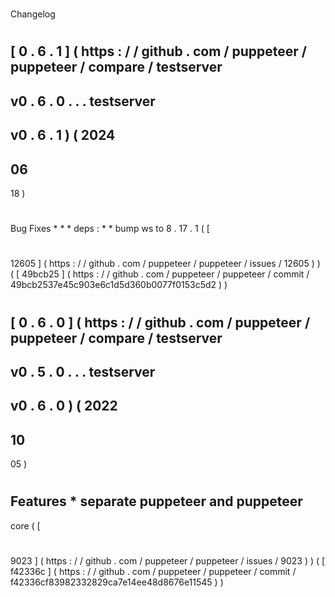 #
Changelog
#
#
[
0
.
6
.
1
]
(
https
:
/
/
github
.
com
/
puppeteer
/
puppeteer
/
compare
/
testserver
-
v0
.
6
.
0
.
.
.
testserver
-
v0
.
6
.
1
)
(
2024
-
06
-
18
)
#
#
#
Bug
Fixes
*
*
*
deps
:
*
*
bump
ws
to
8
.
17
.
1
(
[
#
12605
]
(
https
:
/
/
github
.
com
/
puppeteer
/
puppeteer
/
issues
/
12605
)
)
(
[
49bcb25
]
(
https
:
/
/
github
.
com
/
puppeteer
/
puppeteer
/
commit
/
49bcb2537e45c903e6c1d5d360b0077f0153c5d2
)
)
#
#
[
0
.
6
.
0
]
(
https
:
/
/
github
.
com
/
puppeteer
/
puppeteer
/
compare
/
testserver
-
v0
.
5
.
0
.
.
.
testserver
-
v0
.
6
.
0
)
(
2022
-
10
-
05
)
#
#
#
Features
*
separate
puppeteer
and
puppeteer
-
core
(
[
#
9023
]
(
https
:
/
/
github
.
com
/
puppeteer
/
puppeteer
/
issues
/
9023
)
)
(
[
f42336c
]
(
https
:
/
/
github
.
com
/
puppeteer
/
puppeteer
/
commit
/
f42336cf83982332829ca7e14ee48d8676e11545
)
)
